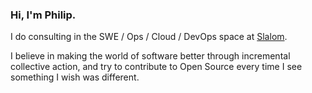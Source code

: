 ### Hi, I'm Philip.

I do consulting in the SWE / Ops / Cloud / DevOps space at [Slalom](http://slalom.com).

I believe in making the world of software better through incremental collective action, and try to contribute to Open Source every time I see something I wish was different.

<!--
**Hanse00/Hanse00** is a ✨ _special_ ✨ repository because its `README.md` (this file) appears on your GitHub profile.

Here are some ideas to get you started:

- 🔭 I’m currently working on ...
- 🌱 I’m currently learning ...
- 👯 I’m looking to collaborate on ...
- 🤔 I’m looking for help with ...
- 💬 Ask me about ...
- 📫 How to reach me: ...
- 😄 Pronouns: ...
- ⚡ Fun fact: ...
-->
